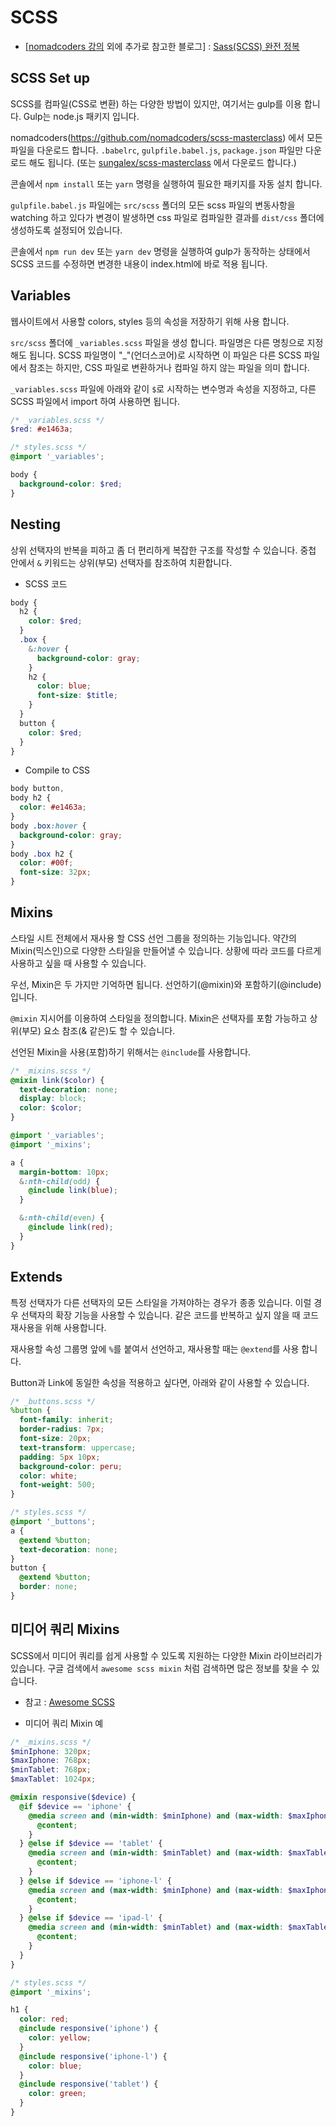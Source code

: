 # SCSS

- [[nomadcoders 강의](https://nomadcoders.co/css-layout-masterclass) 외에 추가로 참고한 블로그] : [Sass(SCSS) 완전 정복](https://heropy.blog/2018/01/31/sass/)

## SCSS Set up

SCSS를 컴파일(CSS로 변환) 하는 다양한 방법이 있지만, 여기서는 gulp를 이용 합니다. Gulp는 node.js 패키지 입니다.

nomadcoders(https://github.com/nomadcoders/scss-masterclass) 에서 모든 파일을 다운로드 합니다.
`.babelrc`, `gulpfile.babel.js`, `package.json` 파일만 다운로드 해도 됩니다. (또는 [sungalex/scss-masterclass](https://github.com/sungalex/scss-masterclass/tree/master/scss) 에서 다운로드 합니다.)

콘솔에서 `npm install` 또는 `yarn` 명령을 실행하여 필요한 패키지를 자동 설치 합니다.

`gulpfile.babel.js` 파일에는 `src/scss` 폴더의 모든 scss 파일의 변동사항을 watching 하고 있다가 변경이 발생하면 css 파일로 컴파일한 결과를 `dist/css` 폴더에 생성하도록 설정되어 있습니다.

콘솔에서 `npm run dev` 또는 `yarn dev` 명령을 실행하여 gulp가 동작하는 상태에서 SCSS 코드를 수정하면 변경한 내용이 index.html에 바로 적용 됩니다.

## Variables

웹사이트에서 사용할 colors, styles 등의 속성을 저장하기 위해 사용 합니다.

`src/scss` 폴더에 `_variables.scss` 파일을 생성 합니다. 파일명은 다른 명칭으로 지정해도 됩니다.
SCSS 파일명이 "\_"(언더스코어)로 시작하면 이 파일은 다른 SCSS 파일에서 참조는 하지만, CSS 파일로 변환하거나 컴파일 하지 않는 파일을 의미 합니다.

`_variables.scss` 파일에 아래와 같이 `$`로 시작하는 변수명과 속성을 지정하고, 다른 SCSS 파일에서 import 하여 사용하면 됩니다.

```scss
/* _variables.scss */
$red: #e1463a;
```

```scss
/* styles.scss */
@import '_variables';

body {
  background-color: $red;
}
```

## Nesting

상위 선택자의 반복을 피하고 좀 더 편리하게 복잡한 구조를 작성할 수 있습니다.
중첩 안에서 `&` 키워드는 상위(부모) 선택자를 참조하여 치환합니다.

- SCSS 코드

```scss
body {
  h2 {
    color: $red;
  }
  .box {
    &:hover {
      background-color: gray;
    }
    h2 {
      color: blue;
      font-size: $title;
    }
  }
  button {
    color: $red;
  }
}
```

- Compile to CSS

```css
body button,
body h2 {
  color: #e1463a;
}
body .box:hover {
  background-color: gray;
}
body .box h2 {
  color: #00f;
  font-size: 32px;
}
```

## Mixins

스타일 시트 전체에서 재사용 할 CSS 선언 그룹을 정의하는 기능입니다.
약간의 Mixin(믹스인)으로 다양한 스타일을 만들어낼 수 있습니다.
상황에 따라 코드를 다르게 사용하고 싶을 때 사용할 수 있습니다.

우선, Mixin은 두 가지만 기억하면 됩니다. 선언하기(@mixin)와 포함하기(@include) 입니다.

`@mixin` 지시어를 이용하여 스타일을 정의합니다. Mixin은 선택자를 포함 가능하고 상위(부모) 요소 참조(& 같은)도 할 수 있습니다.

선언된 Mixin을 사용(포함)하기 위해서는 `@include`를 사용합니다.

```scss
/* _mixins.scss */
@mixin link($color) {
  text-decoration: none;
  display: block;
  color: $color;
}
```

```scss
@import '_variables';
@import '_mixins';

a {
  margin-bottom: 10px;
  &:nth-child(odd) {
    @include link(blue);
  }

  &:nth-child(even) {
    @include link(red);
  }
}
```

## Extends

특정 선택자가 다른 선택자의 모든 스타일을 가져야하는 경우가 종종 있습니다. 이럴 경우 선택자의 확장 기능을 사용할 수 있습니다.
같은 코드를 반복하고 싶지 않을 때 코드 재사용을 위해 사용합니다.

재사용할 속성 그룹명 앞에 `%`를 붙여서 선언하고, 재사용할 때는 `@extend`를 사용 합니다.

Button과 Link에 동일한 속성을 적용하고 싶다면, 아래와 같이 사용할 수 있습니다.

```scss
/* _buttons.scss */
%button {
  font-family: inherit;
  border-radius: 7px;
  font-size: 20px;
  text-transform: uppercase;
  padding: 5px 10px;
  background-color: peru;
  color: white;
  font-weight: 500;
}
```

```scss
/* styles.scss */
@import '_buttons';
a {
  @extend %button;
  text-decoration: none;
}
button {
  @extend %button;
  border: none;
}
```

## 미디어 쿼리 Mixins

SCSS에서 미디어 쿼리를 쉽게 사용할 수 있도록 지원하는 다양한 Mixin 라이브러리가 있습니다.
구글 검색에서 `awesome scss mixin` 처럼 검색하면 많은 정보를 찾을 수 있습니다.

- 참고 : [Awesome SCSS](https://github.com/colourgarden/awesome-scss)

- 미디어 쿼리 Mixin 예

```scss
/* _mixins.scss */
$minIphone: 320px;
$maxIphone: 768px;
$minTablet: 768px;
$maxTablet: 1024px;

@mixin responsive($device) {
  @if $device == 'iphone' {
    @media screen and (min-width: $minIphone) and (max-width: $maxIphone) {
      @content;
    }
  } @else if $device == 'tablet' {
    @media screen and (min-width: $minTablet) and (max-width: $maxTablet) {
      @content;
    }
  } @else if $device == 'iphone-l' {
    @media screen and (max-width: $minIphone) and (max-width: $maxIphone) and (orientation: landscape) {
      @content;
    }
  } @else if $device == 'ipad-l' {
    @media screen and (min-width: $minTablet) and (max-width: $maxTablet) and (orientation: landscape) {
      @content;
    }
  }
}
```

```scss
/* styles.scss */
@import '_mixins';

h1 {
  color: red;
  @include responsive('iphone') {
    color: yellow;
  }
  @include responsive('iphone-l') {
    color: blue;
  }
  @include responsive('tablet') {
    color: green;
  }
}
```
